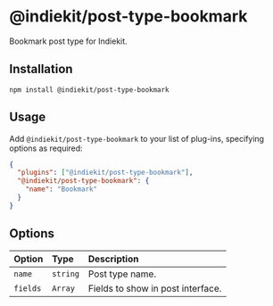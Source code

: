 # @indiekit/post-type-bookmark

Bookmark post type for Indiekit.

## Installation

`npm install @indiekit/post-type-bookmark`

## Usage

Add `@indiekit/post-type-bookmark` to your list of plug-ins, specifying options as required:

```json
{
  "plugins": ["@indiekit/post-type-bookmark"],
  "@indiekit/post-type-bookmark": {
    "name": "Bookmark"
  }
}
```

## Options

| Option   | Type     | Description                       |
| :------- | :------- | :-------------------------------- |
| `name`   | `string` | Post type name.                   |
| `fields` | `Array`  | Fields to show in post interface. |
